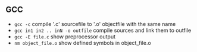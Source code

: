 ## GCC

* `gcc -c` compile '.c' sourcefile to '.o' objectfile with the same name
* `gcc in1 in2 .. inN -o outfile` compile sources and link them to outfile
* `gcc -E file.c` show preprocessor output
* `nm object_file.o` show defined symbols in object_file.o 

